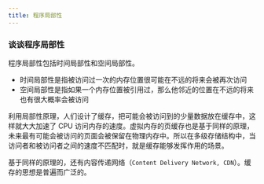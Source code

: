 ```yaml
---
title: 程序局部性
---
```


### 谈谈程序局部性

程序局部性包括时间局部性和空间局部性。

- 时间局部性是指被访问过一次的内存位置很可能在不远的将来会被再次访问
- 空间局部性是指如果一个内存位置被引用过，那么他邻近的位置在不远的将来也有很大概率会被访问

利用局部性原理，人们设计了缓存，把可能会被访问到的少量数据放在缓存中，这样就大大加速了 CPU 访问内存的速度。虚拟内存的页缓存也是基于同样的原理，未来最有可能会被访问的页面会被保留在物理内存中。所以在多级存储结构中，当访问者和被访问者之间的速度不匹配时，就是缓存能够发挥作用的场景。

基于同样的原理的，还有内容传递网络（`Content Delivery Network, CDN`）。缓存的思想是普遍而广泛的。